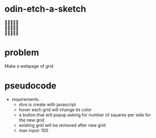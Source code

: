 # odin-etch-a-sketch

📄📄📄📄📄  
📄📄📄📄📄  
📄📄📄📄📄  

# problem

Make a webpage of grid

# pseudocode

- requirements:
  - divs is create with javascript
  - hover each grid will change its color
  - a button that will popup asking for number of squares per side for the new grid
  - existing grid will be removed  after new grid
  - max input: 100
